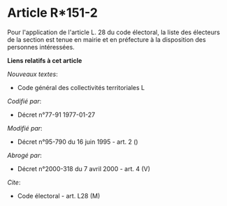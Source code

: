 # Article R*151-2

Pour l'application de l'article L. 28 du code électoral, la liste des électeurs de la section est tenue en mairie et en
préfecture à la disposition des personnes intéressées.

**Liens relatifs à cet article**

_Nouveaux textes_:

  - Code général des collectivités territoriales L

_Codifié par_:

  - Décret n°77-91 1977-01-27

_Modifié par_:

  - Décret n°95-790 du 16 juin 1995 - art. 2 ()

_Abrogé par_:

  - Décret n°2000-318 du 7 avril 2000 - art. 4 (V)

_Cite_:

  - Code électoral - art. L28 (M)
